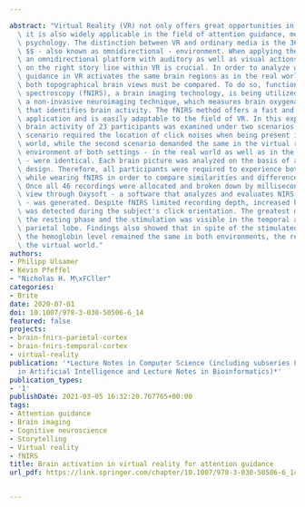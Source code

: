 ---
abstract: "Virtual Reality (VR) not only offers great opportunities in terms of entertainment,\
  \ it is also widely applicable in the field of attention guidance, medicine and\
  \ psychology. The distinction between VR and ordinary media is the 360$$^\u2218\
  \ $$ - also known as omnidirectional - environment. When applying the option of\
  \ an omnidirectional platform with auditory as well as visual actions, the focus\
  \ on the right story line within VR is crucial. In order to analyze whether attention\
  \ guidance in VR activates the same brain regions as in the real world, data of\
  \ both topographical brain views must be compared. To do so, functional near-infrared\
  \ spectroscopy (fNIRS), a brain imaging technology, is being utilized. fNIRS is\
  \ a non-invasive neuroimaging technique, which measures brain oxygenation and by\
  \ that identifies brain activity. The fNIRS method offers a fast and convenient\
  \ application and is easily adaptable to the field of VR. In this experiment, the\
  \ brain activity of 23 participants was examined under two scenarios. The first\
  \ scenario required the location of click noises when being present in the real\
  \ world, while the second scenario demanded the same in the virtual reality. The\
  \ environment of both settings - in the real world as well as in the virtual world\
  \ - were identical. Each brain picture was analyzed on the basis of a within-subject\
  \ design. Therefore, all participants were required to experience both settings\
  \ while wearing fNIRS in order to compare similarities and differences of the recordings.\
  \ Once all 46 recordings were allocated and broken down by milliseconds, a cortex\
  \ view through Oxysoft - a software that analyzes and evaluates NIRS recordings\
  \ - was generated. Despite fNIRS limited recording depth, increased brain activity\
  \ was detected during the subject's click orientation. The greatest disparity between\
  \ the resting phase and the stimulation was visible in the temporal as well as the\
  \ parietal lobe. Findings also showed that in spite of the stimulated brain regions,\
  \ the hemoglobin level remained the same in both environments, the real world and\
  \ the virtual world."
authors:
- Philipp Ulsamer
- Kevin Pfeffel
- "Nicholas H. M\xFCller"
categories:
- Brite
date: 2020-07-01
doi: 10.1007/978-3-030-50506-6_14
featured: false
projects:
- brain-fnirs-parietal-cortex
- brain-fnirs-temporal-cortex
- virtual-reality
publication: '*Lecture Notes in Computer Science (including subseries Lecture Notes
  in Artificial Intelligence and Lecture Notes in Bioinformatics)*'
publication_types:
- '1'
publishDate: 2021-03-05 16:32:20.767765+00:00
tags:
- Attention guidance
- Brain imaging
- Cognitive neuroscience
- Storytelling
- Virtual reality
- fNIRS
title: Brain activation in virtual reality for attention guidance
url_pdf: https://link.springer.com/chapter/10.1007/978-3-030-50506-6_14

---
